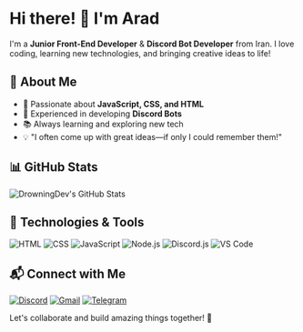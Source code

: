 # Hi there! 👋 I'm Arad

I'm a **Junior Front-End Developer** & **Discord Bot Developer** from Iran. I love coding, learning new technologies, and bringing creative ideas to life!

## 🚀 About Me
- 🔹 Passionate about **JavaScript, CSS, and HTML**
- 🤖 Experienced in developing **Discord Bots**
- 📚 Always learning and exploring new tech
- 💡 "I often come up with great ideas—if only I could remember them!"

## 📊 GitHub Stats
![DrowningDev's GitHub Stats](https://github-readme-stats.vercel.app/api?username=drowning14&show_icons=true&theme=radical)

## 🔧 Technologies & Tools
![HTML](https://img.shields.io/badge/-HTML5-E34F26?style=flat-square&logo=html5&logoColor=white)
![CSS](https://img.shields.io/badge/-CSS3-1572B6?style=flat-square&logo=css3)
![JavaScript](https://img.shields.io/badge/-JavaScript-F7DF1E?style=flat-square&logo=javascript&logoColor=black)
![Node.js](https://img.shields.io/badge/-Node.js-339933?style=flat-square&logo=node.js&logoColor=white)
![Discord.js](https://img.shields.io/badge/-Discord.js-5865F2?style=flat-square&logo=discord)
![VS Code](https://img.shields.io/badge/-VS%20Code-007ACC?style=flat-square&logo=visual-studio-code&logoColor=white)

## 📬 Connect with Me
[![Discord](https://img.shields.io/badge/-Discord-5865F2?style=flat-square&logo=discord&logoColor=white)](https://discord.com/users/901101714617286686)
[![Gmail](https://img.shields.io/badge/-Gmail-EA4335?style=flat-square&logo=gmail&logoColor=white)](mailto:drowning.dev1@gmail.com)
[![Telegram](https://img.shields.io/badge/-Telegram-0088CC?style=flat-square&logo=telegram&logoColor=white)](https://t.me/DrowningDev)

Let's collaborate and build amazing things together! 🚀
